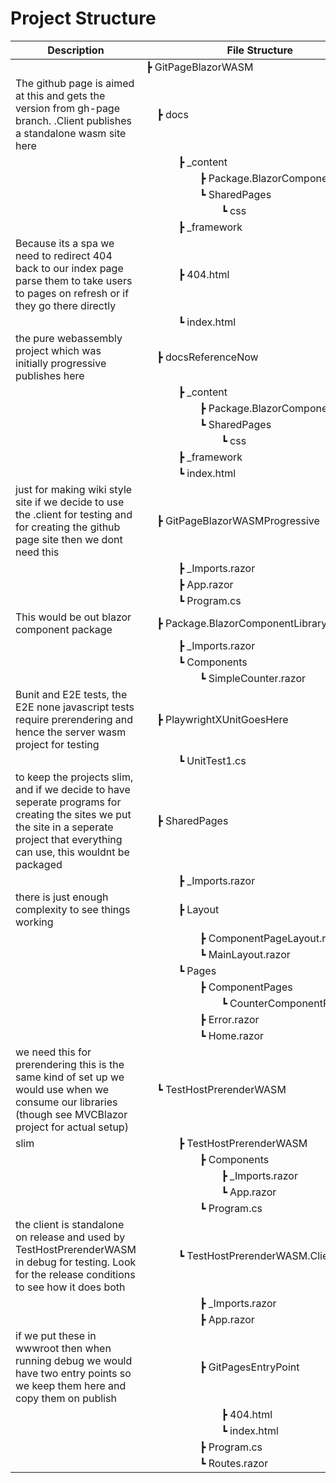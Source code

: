 
<style>
tr th:nth-child(2), 
tr td:nth-child(2) {
  white-space: nowrap;       /* Prevent wrapping */
  overflow: visible;         /* Allow overflow */
  text-overflow: unset;      /* Remove ellipsis or clipping */
  word-wrap: normal;         /* Prevent word breaks */
  word-break: normal;        /* Prevent breaking within words */
}
</style>
# Project Structure
|  Description  | File Structure |
|----------------|-------------|
|   | &#9507; GitPageBlazorWASM |
| The github page is aimed at this and gets the version from gh-page branch. .Client publishes a standalone wasm site here | &#160;&#160;&#160;&#160;&#9507; docs |
|  | &#160;&#160;&#160;&#160;&#160;&#160;&#160;&#160;&#160;&#160;&#160;&#160;&#9507; _content |
|  | &#160;&#160;&#160;&#160;&#160;&#160;&#160;&#160;&#160;&#160;&#160;&#160;&#160;&#160;&#160;&#160;&#160;&#160;&#160;&#160;&#9507; Package.BlazorComponentLibrary |
|  | &#160;&#160;&#160;&#160;&#160;&#160;&#160;&#160;&#160;&#160;&#160;&#160;&#160;&#160;&#160;&#160;&#160;&#160;&#160;&#160;&#9495; SharedPages |
|  | &#160;&#160;&#160;&#160;&#160;&#160;&#160;&#160;&#160;&#160;&#160;&#160;&#160;&#160;&#160;&#160;&#160;&#160;&#160;&#160;&#160;&#160;&#160;&#160;&#160;&#160;&#160;&#160;&#9495; css |
|  | &#160;&#160;&#160;&#160;&#160;&#160;&#160;&#160;&#160;&#160;&#160;&#160;&#9507; _framework |
| Because its a spa we need to redirect 404 back to our index page parse them to take users to pages on refresh or if they go there directly | &#160;&#160;&#160;&#160;&#160;&#160;&#160;&#160;&#160;&#160;&#160;&#160;&#9507; 404.html |
|  | &#160;&#160;&#160;&#160;&#160;&#160;&#160;&#160;&#160;&#160;&#160;&#160;&#9495; index.html |
| the pure webassembly project which was initially progressive publishes here | &#160;&#160;&#160;&#160;&#9507; docsReferenceNow |
|  | &#160;&#160;&#160;&#160;&#160;&#160;&#160;&#160;&#160;&#160;&#160;&#160;&#9507; _content |
|  | &#160;&#160;&#160;&#160;&#160;&#160;&#160;&#160;&#160;&#160;&#160;&#160;&#160;&#160;&#160;&#160;&#160;&#160;&#160;&#160;&#9507; Package.BlazorComponentLibrary |
|  | &#160;&#160;&#160;&#160;&#160;&#160;&#160;&#160;&#160;&#160;&#160;&#160;&#160;&#160;&#160;&#160;&#160;&#160;&#160;&#160;&#9495; SharedPages |
|  | &#160;&#160;&#160;&#160;&#160;&#160;&#160;&#160;&#160;&#160;&#160;&#160;&#160;&#160;&#160;&#160;&#160;&#160;&#160;&#160;&#160;&#160;&#160;&#160;&#160;&#160;&#160;&#160;&#9495; css |
|  | &#160;&#160;&#160;&#160;&#160;&#160;&#160;&#160;&#160;&#160;&#160;&#160;&#9507; _framework |
|  | &#160;&#160;&#160;&#160;&#160;&#160;&#160;&#160;&#160;&#160;&#160;&#160;&#9495; index.html |
| just for making wiki style site if we decide to use the .client for testing and for creating the github page site then we dont need this | &#160;&#160;&#160;&#160;&#9507; GitPageBlazorWASMProgressive |
|  | &#160;&#160;&#160;&#160;&#160;&#160;&#160;&#160;&#160;&#160;&#160;&#160;&#9507; _Imports.razor |
|  | &#160;&#160;&#160;&#160;&#160;&#160;&#160;&#160;&#160;&#160;&#160;&#160;&#9507; App.razor |
|  | &#160;&#160;&#160;&#160;&#160;&#160;&#160;&#160;&#160;&#160;&#160;&#160;&#9495; Program.cs |
| This would be out blazor component package | &#160;&#160;&#160;&#160;&#9507; Package.BlazorComponentLibrary |
|  | &#160;&#160;&#160;&#160;&#160;&#160;&#160;&#160;&#160;&#160;&#160;&#160;&#9507; _Imports.razor |
|  | &#160;&#160;&#160;&#160;&#160;&#160;&#160;&#160;&#160;&#160;&#160;&#160;&#9495; Components |
|  | &#160;&#160;&#160;&#160;&#160;&#160;&#160;&#160;&#160;&#160;&#160;&#160;&#160;&#160;&#160;&#160;&#160;&#160;&#160;&#160;&#9495; SimpleCounter.razor |
| Bunit and E2E tests, the E2E none javascript tests require prerendering and hence the server wasm project for testing | &#160;&#160;&#160;&#160;&#9507; PlaywrightXUnitGoesHere |
|  | &#160;&#160;&#160;&#160;&#160;&#160;&#160;&#160;&#160;&#160;&#160;&#160;&#9495; UnitTest1.cs |
| to keep the projects slim, and if we decide to have seperate programs for creating the sites we put the site in a seperate project that everything can use, this wouldnt be packaged | &#160;&#160;&#160;&#160;&#9507; SharedPages |
|  | &#160;&#160;&#160;&#160;&#160;&#160;&#160;&#160;&#160;&#160;&#160;&#160;&#9507; _Imports.razor |
|  there is just enough complexity to see things working| &#160;&#160;&#160;&#160;&#160;&#160;&#160;&#160;&#160;&#160;&#160;&#160;&#9507; Layout |
|  | &#160;&#160;&#160;&#160;&#160;&#160;&#160;&#160;&#160;&#160;&#160;&#160;&#160;&#160;&#160;&#160;&#160;&#160;&#160;&#160;&#9507; ComponentPageLayout.razor |
|  | &#160;&#160;&#160;&#160;&#160;&#160;&#160;&#160;&#160;&#160;&#160;&#160;&#160;&#160;&#160;&#160;&#160;&#160;&#160;&#160;&#9495; MainLayout.razor |
|  | &#160;&#160;&#160;&#160;&#160;&#160;&#160;&#160;&#160;&#160;&#160;&#160;&#9495; Pages |
|  | &#160;&#160;&#160;&#160;&#160;&#160;&#160;&#160;&#160;&#160;&#160;&#160;&#160;&#160;&#160;&#160;&#160;&#160;&#160;&#160;&#9507; ComponentPages |
|  | &#160;&#160;&#160;&#160;&#160;&#160;&#160;&#160;&#160;&#160;&#160;&#160;&#160;&#160;&#160;&#160;&#160;&#160;&#160;&#160;&#160;&#160;&#160;&#160;&#160;&#160;&#160;&#160;&#9495; CounterComponentPage.razor |
|  | &#160;&#160;&#160;&#160;&#160;&#160;&#160;&#160;&#160;&#160;&#160;&#160;&#160;&#160;&#160;&#160;&#160;&#160;&#160;&#160;&#9507; Error.razor |
|  | &#160;&#160;&#160;&#160;&#160;&#160;&#160;&#160;&#160;&#160;&#160;&#160;&#160;&#160;&#160;&#160;&#160;&#160;&#160;&#160;&#9495; Home.razor |
| we need this for prerendering this is the same kind of set up we would use when we consume our libraries (though see MVCBlazor project for actual setup) | &#160;&#160;&#160;&#160;&#9495; TestHostPrerenderWASM |
| slim | &#160;&#160;&#160;&#160;&#160;&#160;&#160;&#160;&#160;&#160;&#160;&#160;&#9507; TestHostPrerenderWASM |
|  | &#160;&#160;&#160;&#160;&#160;&#160;&#160;&#160;&#160;&#160;&#160;&#160;&#160;&#160;&#160;&#160;&#160;&#160;&#160;&#160;&#9507; Components |
|  | &#160;&#160;&#160;&#160;&#160;&#160;&#160;&#160;&#160;&#160;&#160;&#160;&#160;&#160;&#160;&#160;&#160;&#160;&#160;&#160;&#160;&#160;&#160;&#160;&#160;&#160;&#160;&#160;&#9507; _Imports.razor |
|  | &#160;&#160;&#160;&#160;&#160;&#160;&#160;&#160;&#160;&#160;&#160;&#160;&#160;&#160;&#160;&#160;&#160;&#160;&#160;&#160;&#160;&#160;&#160;&#160;&#160;&#160;&#160;&#160;&#9495; App.razor |
|  | &#160;&#160;&#160;&#160;&#160;&#160;&#160;&#160;&#160;&#160;&#160;&#160;&#160;&#160;&#160;&#160;&#160;&#160;&#160;&#160;&#9495; Program.cs |
| the client is standalone on release and used by TestHostPrerenderWASM in debug for testing. Look for the release conditions to see how it does both | &#160;&#160;&#160;&#160;&#160;&#160;&#160;&#160;&#160;&#160;&#160;&#160;&#9495; TestHostPrerenderWASM.Client |
|  | &#160;&#160;&#160;&#160;&#160;&#160;&#160;&#160;&#160;&#160;&#160;&#160;&#160;&#160;&#160;&#160;&#160;&#160;&#160;&#160;&#9507; _Imports.razor |
|  | &#160;&#160;&#160;&#160;&#160;&#160;&#160;&#160;&#160;&#160;&#160;&#160;&#160;&#160;&#160;&#160;&#160;&#160;&#160;&#160;&#9507; App.razor |
| if we put these in wwwroot then when running debug we would have two entry points so we keep them here and copy them on publish | &#160;&#160;&#160;&#160;&#160;&#160;&#160;&#160;&#160;&#160;&#160;&#160;&#160;&#160;&#160;&#160;&#160;&#160;&#160;&#160;&#9507; GitPagesEntryPoint |
|  | &#160;&#160;&#160;&#160;&#160;&#160;&#160;&#160;&#160;&#160;&#160;&#160;&#160;&#160;&#160;&#160;&#160;&#160;&#160;&#160;&#160;&#160;&#160;&#160;&#160;&#160;&#160;&#160;&#9507; 404.html |
|  | &#160;&#160;&#160;&#160;&#160;&#160;&#160;&#160;&#160;&#160;&#160;&#160;&#160;&#160;&#160;&#160;&#160;&#160;&#160;&#160;&#160;&#160;&#160;&#160;&#160;&#160;&#160;&#160;&#9495; index.html |
|  | &#160;&#160;&#160;&#160;&#160;&#160;&#160;&#160;&#160;&#160;&#160;&#160;&#160;&#160;&#160;&#160;&#160;&#160;&#160;&#160;&#9507; Program.cs |
|  | &#160;&#160;&#160;&#160;&#160;&#160;&#160;&#160;&#160;&#160;&#160;&#160;&#160;&#160;&#160;&#160;&#160;&#160;&#160;&#160;&#9495; Routes.razor |
